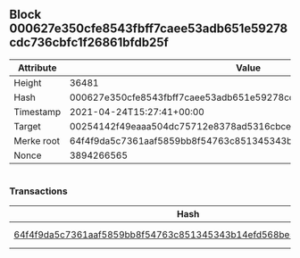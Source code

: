 ## Block 000627e350cfe8543fbff7caee53adb651e59278cdc736cbfc1f26861bfdb25f

Attribute | Value
--- | ---
Height | 36481
Hash | 000627e350cfe8543fbff7caee53adb651e59278cdc736cbfc1f26861bfdb25f
Timestamp | 2021-04-24T15:27:41+00:00
Target | 00254142f49eaaa504dc75712e8378ad5316cbcead634704b3734b6271167cc4
Merke root | 64f4f9da5c7361aaf5859bb8f54763c851345343b14efd568be589ab962c57c5
Nonce | 3894266565

```

```

### Transactions

Hash | Amount
--- | ---
[64f4f9da5c7361aaf5859bb8f54763c851345343b14efd568be589ab962c57c5](64f4f9da5c7361aaf5859bb8f54763c851345343b14efd568be589ab962c57c5.md) | 10.00000000 SKEPTI 
